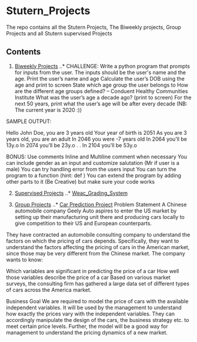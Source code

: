 # Stutern_Projects
The repo contains all the Stutern Projects, The Biweekly projects, Group Projects and all Stutern supervised Projects 

## Contents 
1. [Biweekly Projects](https://github.com/toyinolape/Stutern_Projects/tree/master/Biweekly_Projects)
..* CHALLENGE: Write a python program that prompts for inputs from the user. The inputs should be the user's name and the age. Print the user’s name and age Calculate the user’s DOB using the age and print to screen State which age group the user belongs to How are the different age groups defined? – Conduent Healthy Communities Institute What was the user’s age a decade ago? (print to screen) For the next 50 years, print what the user’s age will be after every decade (NB: The current year is 2020 :))

SAMPLE OUTPUT:

Hello John Doe, you are 3 years old Your year of birth is 2051 As you are 3 years old, you are an adult In 2046 you were -7 years old In 2064 you’ll be 13y.o In 2074 you’ll be 23y.o . . In 2104 you’ll be 53y.o

BONUS: Use comments Inline and Multiline comment when necessary You can include gender as an input and customize salutation (Mr if user is a male) You can try handling error from the users input You can turn the program to a function (hint: def ) You can extend the program by adding other parts to it (Be Creative) but make sure your code works

2. [Supervised Projects](https://github.com/toyinolape/Stutern_Projects/tree/master/Supervised_Projects)
..* [Weac_Grading_System]()

3. [Group Projects](https://github.com/toyinolape/Stutern_Projects/tree/master/Group_Projects) 
..* [Car Prediction Project]()
Problem Statement
A Chinese automobile company Geely Auto aspires to enter the US market by setting up their manufacturing unit there and producing cars locally to give competition to their US and European counterparts.

They have contracted an automobile consulting company to understand the factors on which the pricing of cars depends. Specifically, they want to understand the factors affecting the pricing of cars in the American market, since those may be very different from the Chinese market. The company wants to know:

Which variables are significant in predicting the price of a car
How well those variables describe the price of a car
Based on various market surveys, the consulting firm has gathered a large data set of different types of cars across the America market.

Business Goal
We are required to model the price of cars with the available independent variables. It will be used by the management to understand how exactly the prices vary with the independent variables. They can accordingly manipulate the design of the cars, the business strategy etc. to meet certain price levels. Further, the model will be a good way for management to understand the pricing dynamics of a new market.